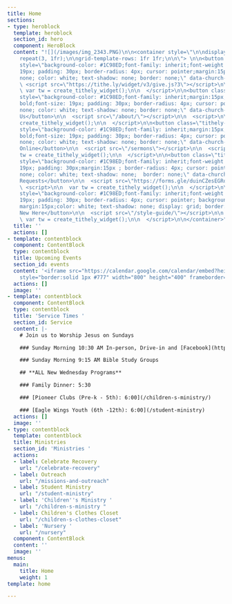 ```yaml
---
title: Home
sections:
- type: heroblock
  template: heroblock
  section_id: hero
  component: HeroBlock
  content: "![](/images/img_2343.PNG)\n\n<container style=\"\n\ndisplay: grid;\n\ngrid-template-columns:
    repeat(3, 1fr);\n\ngrid-template-rows: 1fr 1fr;\n\n\"> \n\n<button class=\"tithely-give-btn\"
    style=\"background-color: #1C98ED;font-family: inherit;font-weight: bold;font-size:
    19px; padding: 30px; border-radius: 4px; cursor: pointer;margin:15px; background-image:
    none; color: white; text-shadow: none; border: none;\" data-church-id=\"1302493\">Give</button>\n\n
    \ <script src=\"https://tithe.ly/widget/v3/give.js?3\"></script>\n\n  <script>\n\n
    \ var tw = create_tithely_widget();\n\n  </script>\n\n<button class=\"tithely-give-btn\"
    style=\"background-color: #1C98ED;font-family: inherit;margin:15px;font-weight:
    bold;font-size: 19px; padding: 30px; border-radius: 4px; cursor: pointer; background-image:
    none; color: white; text-shadow: none; border: none;\" data-church-id=\"1302493\">About
    Us</button>\n\n  <script src=\"/about/\"></script>\n\n  <script>\n\n  var tw =
    create_tithely_widget();\n\n  </script>\n\n<button class=\"tithely-give-btn\"
    style=\"background-color: #1C98ED;font-family: inherit;margin:15px;font-weight:
    bold;font-size: 19px; padding: 30px; border-radius: 4px; cursor: pointer; background-image:
    none; color: white; text-shadow: none; border: none;\" data-church-id=\"1302493\">Watch
    Online</button>\n\n  <script src=\"/sermons\"></script>\n\n  <script>\n\n  var
    tw = create_tithely_widget();\n\n  </script>\n\n<button class=\"tithely-give-btn\"
    style=\"background-color: #1C98ED;font-family: inherit;font-weight: bold;font-size:
    19px; padding: 30px;margin:15px ; border-radius: 4px; cursor: pointer; background-image:
    none; color: white; text-shadow: none;  border: none;\" data-church-id=\"1302493\">Prayer
    Requests</button>\n\n  <script src=\"https://forms.gle/duinCZesEGRo8xDs9\"></script>\n\n
    \ <script>\n\n  var tw = create_tithely_widget();\n\n  </script>\n\n<button class=\"tithely-give-btn\"
    style=\"background-color: #1C98ED;font-family: inherit;font-weight: bold;font-size:
    19px; padding: 30px; border-radius: 4px; cursor: pointer; background-image: none;
    margin:15px;color: white; text-shadow: none; display: grid; border: none;\" data-church-id=\"1302493\">I'm
    New Here</button>\n\n  <script src=\"/style-guide/\"></script>\n\n  <script>\n\n
    \ var tw = create_tithely_widget();\n\n  </script>\n\n</container>"
  title: ''
  actions: []
- template: contentblock
  component: ContentBlock
  type: contentblock
  title: Upcoming Events
  section_id: events
  content: '<iframe src="https://calendar.google.com/calendar/embed?height=400&amp;wkst=1&amp;bgcolor=%234285F4&amp;ctz=America%2FNew_York&amp;src=cjEwZTRrM3AzN21hMG81cHJqcmg1aGVyZ3NAZ3JvdXAuY2FsZW5kYXIuZ29vZ2xlLmNvbQ&amp;src=ZW4udXNhI2hvbGlkYXlAZ3JvdXAudi5jYWxlbmRhci5nb29nbGUuY29t&amp;color=%23C0CA33&amp;color=%230B8043&amp;title=Upcoming%20Events&amp;showTz=0&amp;showCalendars=0&amp;mode=AGENDA"
    style="border:solid 1px #777" width="800" height="400" frameborder="0" scrolling="no"></iframe>'
  actions: []
  image: ''
- template: contentblock
  component: ContentBlock
  type: contentblock
  title: 'Service Times '
  section_id: Service
  content: |-
    # Join us to Worship Jesus on Sundays

    ### Sunday Morning 10:30 AM In-person, Drive-in and [Facebook](https://www.facebook.com/groups/FBCBronson/)

    ### Sunday Morning 9:15 AM Bible Study Groups

    ## **ALL New Wednesday Programs**

    ### Family Dinner: 5:30

    ### [Pioneer Clubs (Pre-k - 5th): 6:00](/children-s-ministry/)

    ### [Eagle Wings Youth (6th -12th): 6:00](/student-ministry)
  actions: []
  image: ''
- type: contentblock
  template: contentblock
  title: Ministries
  section_id: 'Ministries '
  actions:
  - label: Celebrate Recovery
    url: "/celebrate-recovery"
  - label: Outreach
    url: "/missions-and-outreach"
  - label: Student Ministry
    url: "/student-ministry"
  - label: 'Children''s Ministry '
    url: "/children-s-ministry "
  - label: Children's Clothes Closet
    url: "/children-s-clothes-closet"
  - label: 'Nursery '
    url: "/nursery"
  component: ContentBlock
  content: ''
  image: ''
menus:
  main:
    title: Home
    weight: 1
template: home

---
```

